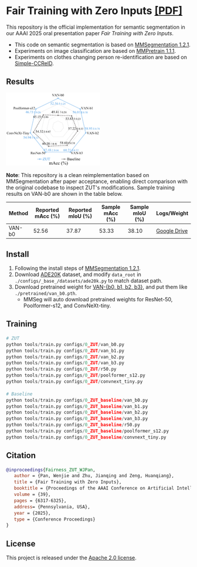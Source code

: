 # Fair Training with Zero Inputs [[PDF]](https://ojs.aaai.org/index.php/AAAI/article/view/32676/34831)

This repository is the official implementation for semantic segmentation in our AAAI 2025 oral presentation paper *Fair Training with Zero Inputs*.

- This code on semantic segmentation is based on [MMSegmentation 1.2.1](https://github.com/open-mmlab/mmsegmentation/tree/v1.2.1).
- Experiments on image classification are based on [MMPretrain 1.1.1](https://github.com/open-mmlab/mmpretrain/tree/v1.1.1).
- Experiments on clothes changing person re-identification are based on [Simple-CCReID](https://github.com/guxinqian/Simple-CCReID).

## Results

<img src="images\ADE20K.png" alt="Results on ADE20K" style="zoom: 25%;" />

**Note**: This repository is a clean reimplementation based on MMSegmentation after paper acceptance, enabling direct comparison with the original codebase to inspect ZUT's modifications. Sample training results on VAN-b0 are shown in the table below.

| Method | Reported mAcc (%) | Reported mIoU (%) | Sample mAcc (%) | Sample mIoU (%) | Logs/Weight                                                                                          |
| ------ | ----------------- | ----------------- | --------------- | --------------- | ---------------------------------------------------------------------------------------------------- |
| VAN-b0 | 52.56             | 37.87             | 53.33           | 38.10           | [Google Drive](https://drive.google.com/drive/folders/1hWFJ2n4LnGnnD2r-C6dLyE31-0UJldfw?usp=drive_link) |

## Install

1. Following the install steps of [MMSegmentation 1.2.1](https://github.com/open-mmlab/mmsegmentation/tree/v1.2.1).
2. Download [ADE20K](http://data.csail.mit.edu/places/ADEchallenge/ADEChallengeData2016.zip) dataset, and modify `data_root` in `./configs/_base_/datasets/ade20k.py` to match dataset path.
3. Download pretrained weight for [VAN-{b0, b1, b2, b3}](https://cloud.tsinghua.edu.cn/d/0100f0cea37d41ba8d08/), and put them like `./pretrained/van_b0.pth`.
   - MMSeg will auto download pretrained weights for ResNet-50, Poolformer-s12, and ConvNeXt-tiny.

## Training

```python
# ZUT
python tools/train.py configs/0_ZUT/van_b0.py
python tools/train.py configs/0_ZUT/van_b1.py
python tools/train.py configs/0_ZUT/van_b2.py
python tools/train.py configs/0_ZUT/van_b3.py
python tools/train.py configs/0_ZUT/r50.py
python tools/train.py configs/0_ZUT/poolformer_s12.py
python tools/train.py configs/0_ZUT/convnext_tiny.py

# Baseline
python tools/train.py configs/0_ZUT_baseline/van_b0.py
python tools/train.py configs/0_ZUT_baseline/van_b1.py
python tools/train.py configs/0_ZUT_baseline/van_b2.py
python tools/train.py configs/0_ZUT_baseline/van_b3.py
python tools/train.py configs/0_ZUT_baseline/r50.py
python tools/train.py configs/0_ZUT_baseline/poolformer_s12.py
python tools/train.py configs/0_ZUT_baseline/convnext_tiny.py
```

## Citation

```bibtex
@inproceedings{Fairness_ZUT_WJPan,
   author = {Pan, Wenjie and Zhu, Jianqing and Zeng, Huanqiang},
   title = {Fair Training with Zero Inputs},
   booktitle = {Proceedings of the AAAI Conference on Artificial Intelligence},
   volume = {39},
   pages = {6317-6325},
   address= {Pennsylvania, USA},
   year = {2025},
   type = {Conference Proceedings}
}
```

## License

This project is released under the [Apache 2.0 license](LICENSE).
